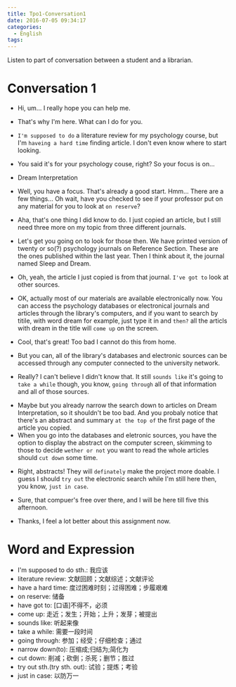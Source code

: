 ```yaml
---
title: Tpo1-Conversation1
date: 2016-07-05 09:34:17
categories:
  - English
tags:
---
```


Listen to part of conversation between a student and a librarian.

<!--more-->

# Conversation 1

* Hi, um... I really hope you can help me.
- That's why I'm here. What can I do for you.
* `I'm supposed to do` a literature review for my psychology course, but I'm `haveing a hard time` finding article. I don't even know where to start looking.
- You said it's for your psychology couse, right? So your focus is on...
* Dream Interpretation
- Well, you have a focus. That's already a good start. Hmm... There are a few things... Oh wait, have you checked to see if your professor put on any material for you to look at `on reserve`?
* Aha, that's one thing I did know to do. I just copied an article, but I still need three more on my topic from three different journals.
- Let's get you going on to look for those then. We have printed version of twenty or so(?) psychology journals on Reference Section. These are the ones published within the last year. Then I think about it, the journal named Sleep and Dream.
* Oh, yeah, the article I just copied is from that journal. `I've got to` look at other sources.
- OK, actually most of our materials are available electronically now. You can access the psychology databases or electronical journals and articles through the library's computers, and if you want to search by titile, with word dream for example, just type it in and `then?` all the articls with dream in the title will `come up` on the screen.
* Cool, that's great! Too bad I cannot do this from home.
- But you can, all of the library's databases and electronic sources can be accessed through any computer connected to the university network.
* Really? I can't believe I didn't know that. It still `sounds like` it's going to `take a while` though, you know, `going through` all of that information and all of those sources.
- Maybe but you already narrow the search down to articles on Dream Interpretation, so it shouldn't be too bad. And you probaly notice that there's an abstract and summary `at the top of` the first page of the article you copied.
- When you go into the databases and eletronic sources, you have the option to display the abstract on the computer screen, skimming to those to decide `wether or not` you want to read the whole articles should `cut down` some time.
* Right, abstracts! They will `definately` make the project more doable. I guess I should `try out` the electronic search while I'm still here then, you know, `just in case`.
- Sure, that compuer's free over there, and I will be here till five this afternoon.
* Thanks, I feel a lot better about this assignment now.

# Word and Expression
* I'm supposed to do sth.: 我应该
* literature review: 文献回顾；文献综述；文献评论
* have a hard time: 度过困难时刻；过得困难；步履艰难
* on reserve: 储备
* have got to: [口语]不得不，必须
* come up: 走近；发生；开始；上升；发芽；被提出
* sounds like: 听起来像
* take a while: 需要一段时间
* going through: 参加；经受；仔细检查；通过
* narrow down(to): 压缩成;归结为;简化为
* cut down: 削减；砍倒；杀死；删节；胜过
* try out sth.(try sth. out): 试验；提炼；考验
* just in case: 以防万一
